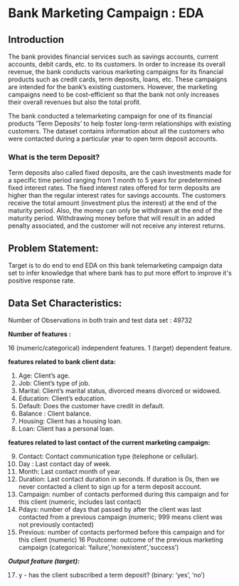 # Bank Marketing Campaign : EDA
## Introduction
The bank provides financial services such as savings accounts, current accounts, debit cards, etc. to its customers. In order to increase its overall revenue, the bank conducts various marketing campaigns for its financial products such as credit cards, term deposits, loans, etc. These campaigns are intended for the bank’s existing customers. However, the marketing campaigns need to be cost-efficient so that the bank not only increases their overall revenues but also the total profit.

The bank conducted a telemarketing campaign for one of its financial products ‘Term Deposits’ to help foster long-term relationships with existing customers. The dataset contains information about all the customers who were contacted during a particular year to open term deposit accounts.

### What is the term Deposit?
Term deposits also called fixed deposits, are the cash investments made for a specific time period ranging from 1 month to 5 years for predetermined fixed interest rates. The fixed interest rates offered for term deposits are higher than the regular interest rates for savings accounts. The customers receive the total amount (investment plus the interest) at the end of the maturity period. Also, the money can only be withdrawn at the end of the maturity period. Withdrawing money before that will result in an added penalty associated, and the customer will not receive any interest returns.

## Problem Statement:
Target is to do end to end EDA on this bank telemarketing campaign data set to infer knowledge that where bank has to put more effort to improve it's positive response rate.

## Data Set Characteristics:
Number of Observations in both train and test data set : 49732

**Number of features :**

16 (numeric/categorical) independent features.
1 (target) dependent feature.

**features related to bank client data:**

1. Age: Client’s age.
2. Job: Client’s type of job.
3. Marital: Client’s marital status, divorced means divorced or widowed.
4. Education: Client’s education.
5. Default: Does the customer have credit in default.
6. Balance : Client balance.
7. Housing: Client has a housing loan.
8. Loan: Client has a personal loan.

**features related to last contact of the current marketing campaign:**

9. Contact: Contact communication type (telephone or cellular).
10. Day : Last contact day of week.
11. Month: Last contact month of year.
12. Duration: Last contact duration in seconds. If duration is 0s, then we never contacted a client to sign up for a term deposit account.
13. Campaign: number of contacts performed during this campaign and for this client (numeric, includes last contact)
14. Pdays: number of days that passed by after the client was last contacted from a previous campaign (numeric; 999 means client was not previously contacted)
15. Previous: number of contacts performed before this campaign and for this client (numeric)
16 Poutcome: outcome of the previous marketing campaign (categorical: ‘failure’,‘nonexistent’,‘success’)

***Output feature (target):***

17. y - has the client subscribed a term deposit? (binary: ‘yes’, ‘no’)

